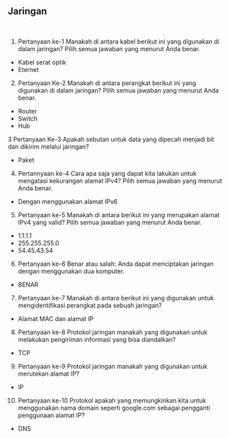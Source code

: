 ## Jaringan

<br>

1. Pertanyaan ke-1
Manakah di antara kabel berikut ini yang digunakan di dalam jaringan? Pilih semua jawaban yang menurut Anda benar.

* Kabel serat optik
* Eternet

2. Pertanyaan Ke-2
Manakah di antara perangkat berikut ini yang digunakan di dalam jaringan? Pilih semua jawaban yang menurut Anda benar.

* Router
* Switch
* Hub

3 Pertanyaan Ke-3
Apakah sebutan untuk data yang dipecah menjadi bit dan dikirim melalui jaringan?

* Paket

4. Pertannyaan ke-4
Cara apa saja yang dapat kita lakukan untuk mengatasi kekurangan alamat IPv4? Pilih semua jawaban yang menurut Anda benar.

* Dengan menggunakan alamat IPv6


5. Pertanyaan ke-5
Manakah di antara berikut ini yang merupakan alamat IPv4 yang valid? Pilih semua jawaban yang menurut Anda benar.

* 1.1.1.1
* 255.255.255.0
* 54.45.43.54

6. Pertanyaan ke-6
Benar atau salah: Anda dapat menciptakan jaringan dengan menggunakan dua komputer.

* BENAR

7. Pertanyaan ke-7
Manakah di antara berikut ini yang digunakan untuk mengidentifikasi perangkat pada sebuah jaringan?

* Alamat MAC dan alamat IP

8. Pertanyaan ke-8
Protokol jaringan manakah yang digunakan untuk melakukan pengiriman informasi yang bisa diandalkan?

* TCP

9. Pertanyaan ke-9
Protokol jaringan manakah yang digunakan untuk merutekan alamat IP?

* IP

10. Pertanyaan ke-10
Protokol apakah yang memungkinkan kita untuk menggunakan nama domain seperti google.com sebagai pengganti penggunaan alamat IP?

* DNS

